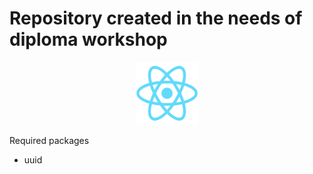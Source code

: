 # Repository created in the needs of diploma workshop

<div align="center">
  <a href=https://ibaslogic.com/react-tutorial-for-beginners/#what-is-react>
    <img src="https://raw.githubusercontent.com/devicons/devicon/1119b9f84c0290e0f0b38982099a2bd027a48bf1/icons/react/react-original.svg" alt="react" width="100" height="100" />
  </a>
</div>
<p>Required packages</p>
<ul>
  <li>uuid</li>
</ul>
